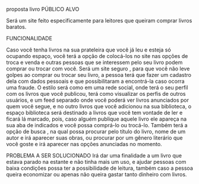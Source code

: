 proposta livro
PÚBLICO ALVO

Será um site feito especificamente para leitores que queiram comprar livros baratos.

 FUNCIONALIDADE

Caso você tenha livros na sua prateleira que você já leu e esteja só ocupando espaço, você terá a opção de colocá-los no site nas opções de troca e venda e outras pessoas que se interessem pelo seu livro podem comprar ou trocar com você. 
Será um site seguro , para que você não leve golpes ao comprar ou trocar seu livro, a pessoa terá que fazer um cadastro dela com dados pessoais e que possibilitaram a encontrá-la caso ocorra uma fraude.
O estilo será como em uma rede social, onde terá o seu perfil com os livros que você publicou, terá como visualizar os perfis de outros usuários, e um feed separado onde você poderá ver livros anunciados por quem você segue, e no outro livros que você adicionou na sua biblioteca, o espaço biblioteca será destinado a livros que você tem vontade de ler e ficará lá marcado, pois, caso alguém publique aquele livro ele apareça na sua aba de indicados e você possa comprá-lo ou trocá-lo.
 Também terá a opção de busca , na qual possa procurar pelo título do livro, nome de um autor e irá aparecer suas obras, ou procurar por um gênero literário que você goste e irá aparecer nas opções anunciadas no momento.



PROBLEMA A SER SOLUCIONADO
Irá dar uma finalidade a um livro que estava parado na estante e não tinha mais um uso, e ajudar pessoas com baixa condições possa ter a possibilidade de leitura, também caso a pessoa queira economizar ou apenas não queira gastar tanto dinheiro com livros.

